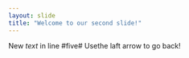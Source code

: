 ```yaml
---
layout: slide
title: "Welcome to our second slide!"
---
```

New _text_ in line #five#
Usethe laft arrow to go back!
